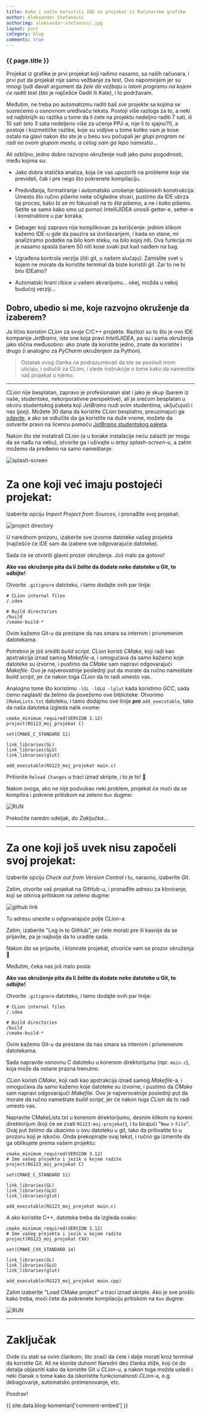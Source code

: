```yaml
---
title: Kako i zašto koristiti IDE za projekat iz Računarske grafike
author: Aleksandar Stefanović
authorimg: aleksandar-stefanovic.jpg
layout: post
category: blog
comments: true
---
```

### {{ page.title }}

Projekat iz grafike je prvi projekat koji radimo nasamo, sa naših računara,
i prvi put da projekat nije samo vežbanje za test. Ovo napominjem jer su mnogi
ljudi davali argument da *žele da vežbaju u istom programu na kojem će raditi
test* (što je najčešće Gedit ili Kate), i to podržavam.

Međutim, ne treba po automatizmu raditi baš *sve* projekte sa kojima se 
susrećemo u osnovnom uređivaču teksta. Postoji više razloga za to, a neki od
najbitnijih su razlika u tome da li ćete na projektu nedeljno raditi 7 sati,
ili 10 sati (eto 3 sata nedeljeno više za učenje PPJ-a, nije li to sjajno?!),
a postoje i kozmetičke razlike, koje su vidljive u tome koliko vam je kose
ostalo na glavi nakon što ste je u besu svu počupali jer *glupi program ne radi
na ovom glupom mestu, a celog sam ga lepo namestio*...

Ali ozbiljno, jedno dobro razvojno okruženje nudi jako puno pogodnosti, 
među kojima su:

 * Jako dobra statička analiza, koja će vas upozoriti na probleme koje ste
prevideli, čak i pre nego što pokrenete kompilaciju.

 * Predviđanja, formatiranje i automatsko unošenje šablonskih konstrukcija:
Umesto što ručno pišemo neke očigledne stvari, pustimo da IDE ubrza taj proces,
kako bi se mi fokusirali na to *šta* pišemo, a ne i *kako* pišemo. Setite se samo kako
smo uz pomoć IntelliJIDEA unosili getter-e, setter-e i konstruktore u par koraka.

 * Debager koji zapravo nije komplikovan za korišćenje: jednim klikom 
kažemo IDE-u gde da pauzira sa izvršavanjem, i kada on stane, mi 
analiziramo podatke na bilo kom steku, na bilo kojoj niti. Ova funkcija mi je
nasamo spasla barem 50 niti kose svaki put kad naiđem na bag.

 * Ugrađena kontrola verzija (iliti git, u našem slučaju): Zamislite svet u
kojem ne morate da koristite terminal da biste koristili git. Zar to ne bi bilo
IDEalno?

* Automatski hrani ribice u vašem akvarijumu... okej, možda u nekoj budućoj verziji...

## Dobro, ubedio si me, koje razvojno okruženje da izaberem?

Ja lično koristim *CLion* za svoje C/C++ projekte. Razlozi su to što je ovo IDE
kompanije *JetBrains*, iste one koja pravi *IntelliJIDEA*, pa su i sama
okruženja jako slična međusobno: ako znate da koristite jedno, znate da
koristite i drugo (i analogno za *PyCharm* okruženjem za Python).

> Ostatak ovog članka će podrazumevati da ste se povinuli mom uticaju, i
odlučili za *CLion*, i slede instrukcije o tome kako da namestite vaš projekat
u njemu.

***

*CLion* nije besplatan, zapravo je profesionalan alat i jako je skup (barem
iz naše, studentske, nekorporativne perspektive), ali je srećom besplatan u
okviru studentskog paketa koji *JetBrains* nudi svim studentima, uključujući i
nas (*jeej*). Možete 30 dana da koristite *CLion* besplatno, preuzimajući ga
[odavde](https://www.jetbrains.com/clion/), a ako se odlučite da ga koristite na duže vreme,
možete da ostvarite pravo na licencu pomoću [*JetBrains*
studentskog paketa](https://www.jetbrains.com/student/).

Nakon što ste instalirali *CLion* (a u korake instalacije neću zalaziti jer mogu da se nađu na
vebu), otvorite ga i uživajte u *artsy 
splash-screen-u*, a zatim možemo da pređemo na samo nameštanje:

<img alt='splash-screen' class='img-fluid' src="{{site.baseurl}}/assets/img/blog/2018-12-04-clion-aleksandar-stefanovic/splash.png">


# Za one koji već imaju postojeći projekat:

Izaberite opciju *Import Project from Sources*, i pronađite svoj projekat:

<img alt='project directory' class='img-fluid' src="{{site.baseurl}}/assets/img/blog/2018-12-04-clion-aleksandar-stefanovic/project_directory.png">

U narednom prozoru, izaberite sve izvorne datoteke vašeg projekta (najčešće će IDE sam da izabere
sve odgovarajuće datoteke).

Sada će se otvoriti glavni prozor okruženja. Još malo pa gotovo!

**Ako vas okruženje pita da li želite da dodate neke datoteke u Git, to odbijte!**

Otvorite `.gitignore` datoteku, i tamo dodajte ovih par linija:

```
# CLion internal files
/.idea

# Build directories
/build
/cmake-build-*
```

Ovim kažemo Git-u da prestane da nas smara sa internim i privremenim datotekama.

Potrebno je još srediti *build script*. *CLion* koristi *CMake*, koji radi kao
apstrakcija iznad samog *Makefile*-a, i omogućava da samo kažemo koje datoteke
su izvorne, i pustimo da *CMake* sam napravi odgovarajući *Makefile*. Ovo je najverovatnije poslednji put
da morate da ručno nameštate *build script*, jer će nakon toga *CLion* da to radi umesto vas.

Analogno tome što koristimo `-lGL -lGLU -lglut` kada koristimo *GCC*, sada ćemo
naglasiti da želimo da povežemo ove biblioteke. Otvorimo `CMakeLists.txt`
datoteku, i tamo dodajmo ove linije ***pre*** `add_executable`, tako da naša datoteka izgleda
nalik ovome:

```
cmake_minimum_required(VERSION 3.12)
project(RG123_moj_projekat C)

set(CMAKE_C_STANDARD 11)

link_libraries(GL)
link_libraries(GLU)
link_libraries(glut)

add_executable(RG123_moj_projekat main.c)
```

Pritisnite `Reload Changes` u traci iznad skripte, i to je to! 🎉

Nakon ovoga, ako ne nije podvukao neki problem, projekat će moći da se kompilira i pokrene pritiskom
na zeleno `Run` dugme:

<img alt='RUN' class='img-fluid' src="{{site.baseurl}}/assets/img/blog/2018-12-04-clion-aleksandar-stefanovic/RUN.png">

Prekočite naredni odeljak, do *Zaključka*...

***

# Za one koji još uvek nisu započeli svoj projekat:

Izaberite opciju *Check out from Version Control* i tu, naravno, izaberite *Git*.

Zatim, otvorite vaš projekat na GitHub-u, i pronađite adresu za kloniranje, koji se otkriva
pritiskom na zeleno dugme:

<img alt='github link' class='img-fluid' src="{{site.baseurl}}/assets/img/blog/2018-12-04-clion-aleksandar-stefanovic/github-link.png">

Tu adresu unesite u odgovarajuće polje CLion-a.

Zatim, izaberite "Log in to GitHub", jer ćete morati pre ili kasnije da se prijavite, pa je
najbolje da to uradite sada.

Nakon što se prijavite, i klonirate projekat, otvoriće vam se prozor okruženja 🎉

Međutim, čeka nas još malo posla:

**Ako vas okruženje pita da li želite da dodate neke datoteke u Git, to odbijte!**

Otvorite `.gitignore` datoteku, i tamo dodajte ovih par linija:

```
# CLion internal files
/.idea

# Build directories
/build
/cmake-build-*
```

Ovim kažemo Git-u da prestane da nas smara sa internim i privremenim datotekama.

Sada napravite osnovnu *C* datoteku u korenom direktorijumu (npr. `main.c`), koja može da ostane
prazna trenutno.

*CLion* koristi *CMake*, koji radi kao
apstrakcija iznad samog *Makefile*-a, i omogućava da samo kažemo koje datoteke
su izvorne, i pustimo da *CMake* sam napravi odgovarajući *Makefile*. Ovo je najverovatnije poslednji put
da morate da ručno nameštate *build script*, jer će nakon toga *CLion* da to radi umesto vas.

Napravite CMakeLists.txt u korenom direktorijumu, desnim klikom na koreni direktorijum (koji će se
zvati `RG123-moj-projekat`), i tu birajući "`New` > `File`". Ovaj put želimo da ubacimo u ovu datoteku u git, tako
da prihvatite to u prozoru koji je iskočio. Onda prekopirajte ovaj tekst, i ručno ga izmenite da ga
oblikujete prema vašem projektu:

```
cmake_minimum_required(VERSION 3.12)
# Ime vašeg projekta i jezik u kojem radite
project(RG123_moj_projekat C)

set(CMAKE_C_STANDARD 11)

link_libraries(GL)
link_libraries(GLU)
link_libraries(glut)
 
add_executable(RG123_moj_projekat main.c)
```

A ako koristite C++, datoteka treba da izgleda ovako:

```
cmake_minimum_required(VERSION 3.12)
# Ime vašeg projekta i jezik u kojem radite
project(RG123_moj_projekat CXX)

set(CMAKE_CXX_STANDARD 14)

link_libraries(GL)
link_libraries(GLU)
link_libraries(glut)

add_executable(RG123_moj_projekat main.cpp)
```


Zatim izaberite "Load CMake project" u traci iznad skripte. Ako je sve prošlo kako treba, moći ćete
da pokrenete kompilaciju pritiskom na `Run` dugme:

<img alt='RUN' class='img-fluid' src="{{site.baseurl}}/assets/img/blog/2018-12-04-clion-aleksandar-stefanovic/RUN.png">

***

# Zaključak

Ovde ću stati sa ovim člankom, što znači da ćete i dalje morati kroz terminal da koristite Git.
Ali ne klonite duhom! Naredni deo članka stiže, koji će do detalja objasniti kako da koristite
Git u *CLion*-u, a nakon toga možda usledi i neki članak o tome kako da iskoristite funkcionalnosti
*CLion*-a, e.g. debagovanje, automatsko preimenovanje, etc.

Pozdrav!

{{ site.data.blog-komentari['comment-embed'] }}


